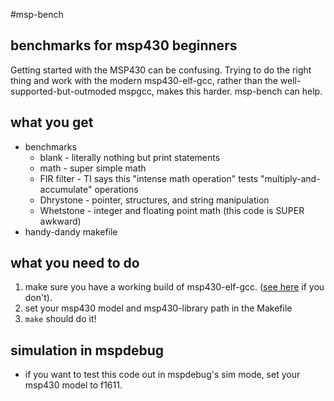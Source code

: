 #msp-bench
## benchmarks for msp430 beginners

Getting started with the MSP430 can be confusing. Trying to do the right 
thing and work with the modern msp430-elf-gcc, rather than the well-supported-but-outmoded
mspgcc, makes this harder. msp-bench can help.

## what you get
+ benchmarks
	- blank - literally nothing but print statements
	- math - super simple math
	- FIR filter - TI says this "intense math operation" tests "multiply-and-accumulate" operations
	- Dhrystone - pointer, structures, and string manipulation
	- Whetstone - integer and floating point math (this code is SUPER awkward)
+ handy-dandy makefile

## what you need to do
1. make sure you have a working build of msp430-elf-gcc. ([see here](http://amritamaz.me/blog/modern-clueless-msp430gcc/) if you don't).
2. set your msp430 model and msp430-library path in the Makefile
3. `make` should do it!

## simulation in mspdebug
+ if you want to test this code out in mspdebug's sim mode, set your msp430 model to f1611. 